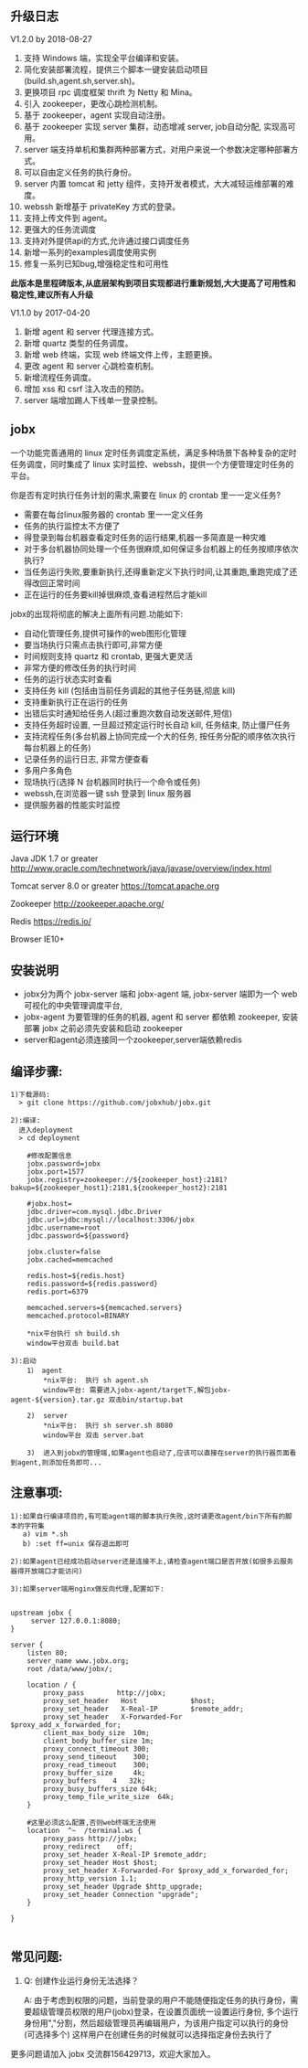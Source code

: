 ## 升级日志

V1.2.0 by 2018-08-27

1. 支持 Windows 端，实现全平台编译和安装。
2. 简化安装部署流程，提供三个脚本一键安装启动项目(build.sh,agent.sh,server.sh)。
3. 更换项目 rpc 调度框架 thrift 为 Netty 和 Mina。
4. 引入 zookeeper，更改心跳检测机制。
5. 基于 zookeeper，agent 实现自动注册。
6. 基于 zookeeper 实现 server 集群，动态增减 server, job自动分配, 实现高可用。
7. server 端支持单机和集群两种部署方式，对用户来说一个参数决定哪种部署方式。
8. 可以自由定义任务的执行身份。
9. server 内置 tomcat 和 jetty 组件，支持开发者模式，大大减轻运维部署的难度。
10. webssh 新增基于 privateKey 方式的登录。
11. 支持上传文件到 agent。
12. 更强大的任务流调度
13. 支持对外提供api的方式,允许通过接口调度任务
14. 新增一系列的examples调度使用实例
15. 修复一系列已知bug,增强稳定性和可用性

**此版本是里程碑版本,从底层架构到项目实现都进行重新规划,大大提高了可用性和稳定性,建议所有人升级**

V1.1.0 by 2017-04-20

1. 新增 agent 和 server 代理连接方式。
2. 新增 quartz 类型的任务调度。
3. 新增 web 终端，实现 web 终端文件上传，主题更换。
4. 更改 agent 和 server 心跳检查机制。
5. 新增流程任务调度。
6. 增加 xss 和 csrf 注入攻击的预防。
7. server 端增加踢人下线单一登录控制。

## jobx

一个功能完善通用的 linux 定时任务调度定系统，满足多种场景下各种复杂的定时任务调度，同时集成了 linux 实时监控、webssh，提供一个方便管理定时任务的平台。

你是否有定时执行任务计划的需求,需要在 linux 的 crontab 里一一定义任务?

 -  需要在每台linux服务器的 crontab 里一一定义任务
 -  任务的执行监控太不方便了
 -  得登录到每台机器查看定时任务的运行结果,机器一多简直是一种灾难
 -  对于多台机器协同处理一个任务很麻烦,如何保证多台机器上的任务按顺序依次执行?
 -  当任务运行失败,要重新执行,还得重新定义下执行时间,让其重跑,重跑完成了还得改回正常时间
 -  正在运行的任务要kill掉很麻烦,查看进程然后才能kill
 
jobx的出现将彻底的解决上面所有问题.功能如下:

 -  自动化管理任务,提供可操作的web图形化管理
 -  要当场执行只需点击执行即可,非常方便
 -  时间规则支持 quartz 和 crontab, 更强大更灵活
 -  非常方便的修改任务的执行时间
 -  任务的运行状态实时查看
 -  支持任务 kill (包括由当前任务调起的其他子任务链,彻底 kill)
 -  支持重新执行正在运行的任务
 -  出错后实时通知给任务人(超过重跑次数自动发送邮件,短信)
 -  支持任务超时设置, 一旦超过预定运行时长自动 kill, 任务结束, 防止僵尸任务
 -  支持流程任务(多台机器上协同完成一个大的任务, 按任务分配的顺序依次执行每台机器上的任务)
 -  记录任务的运行日志, 非常方便查看
 -  多用户多角色
 -  现场执行(选择 N 台机器同时执行一个命令或任务)
 -  webssh,在浏览器一键 ssh 登录到 linux 服务器
 -  提供服务器的性能实时监控

## 运行环境

Java JDK 1.7 or greater
http://www.oracle.com/technetwork/java/javase/overview/index.html

Tomcat server 8.0 or greater
https://tomcat.apache.org

Zookeeper
http://zookeeper.apache.org/

Redis
https://redis.io/

Browser IE10+

   
## 安装说明

- jobx分为两个 jobx-server 端和 jobx-agent 端, jobx-server 端即为一个 web 可视化的中央管理调度平台,
- jobx-agent 为要管理的任务的机器, agent 和 server 都依赖 zookeeper, 安装部署 jobx 之前必须先安装和启动 zookeeper
- server和agent必须连接同一个zookeeper,server端依赖redis

## 编译步骤:

```
1)下载源码: 
  > git clone https://github.com/jobxhub/jobx.git

2):编译:
  进入deployment
  > cd deployment
  
    #修改配置信息
    jobx.password=jobx
    jobx.port=1577
    jobx.registry=zookeeper://${zookeeper_host}:2181?bakup=${zookeeper_host1}:2181,${zookeeper_host2}:2181

    #jobx.host=
    jdbc.driver=com.mysql.jdbc.Driver
    jdbc.url=jdbc:mysql://localhost:3306/jobx
    jdbc.username=root
    jdbc.password=${password}

    jobx.cluster=false
    jobx.cached=memcached

    redis.host=${redis.host}
    redis.password=${redis.password}
    redis.port=6379

    memcached.servers=${memcached.servers}
    memcached.protocol=BINARY

    *nix平台执行 sh build.sh
    window平台双击 build.bat
    
3):启动
    1） agent
        *nix平台:  执行 sh agent.sh
        window平台: 需要进入jobx-agent/target下,解包jobx-agent-${version}.tar.gz 双击bin/startup.bat
   
    2)  server
        *nix平台:  执行 sh server.sh 8080
        window平台 双击 server.bat

    3)  进入到jobx的管理端,如果agent也启动了,应该可以直接在server的执行器页面看到agent,则添加任务即可...

```  

## 注意事项:

```
1):如果自行编译项目的,有可能agent端的脚本执行失败,这时请更改agent/bin下所有的脚本的字符集
   a) vim *.sh
   b) :set ff=unix 保存退出即可
   
2):如果agent已经成功启动server还是连接不上,请检查agent端口是否开放(如很多云服务器得开放端口才能访问)

3):如果server端用nginx做反向代理,配置如下:

   
upstream jobx {
     server 127.0.0.1:8080;
}

server {
    listen 80;
    server_name www.jobx.org;
    root /data/www/jobx/;

    location / {
        proxy_pass        http://jobx;
        proxy_set_header   Host             $host;
        proxy_set_header   X-Real-IP        $remote_addr;
        proxy_set_header   X-Forwarded-For  $proxy_add_x_forwarded_for;
        client_max_body_size  10m;
        client_body_buffer_size 1m;
        proxy_connect_timeout 300;
        proxy_send_timeout    300;
        proxy_read_timeout    300;
        proxy_buffer_size     4k;
        proxy_buffers    4   32k;
        proxy_busy_buffers_size 64k;
        proxy_temp_file_write_size  64k;
    }

    #这里必须这么配置,否则web终端无法使用
    location  ^~  /terminal.ws {
        proxy_pass http://jobx;
        proxy_redirect    off;
        proxy_set_header X-Real-IP $remote_addr;
        proxy_set_header Host $host;
        proxy_set_header X-Forwarded-For $proxy_add_x_forwarded_for;
        proxy_http_version 1.1;
        proxy_set_header Upgrade $http_upgrade;
        proxy_set_header Connection "upgrade";
    }

}


```

## 常见问题:

1. Q: 创建作业运行身份无法选择？

   A: 由于考虑到权限的问题，当前登录的用户不能随便指定任务的执行身份，需要超级管理员权限的用户(jobx)登录，在设置页面统一设置运行身份,
   多个运行身份用","分割，然后超级管理员再编辑用户，为该用户指定可以执行的身份(可选择多个)
   这样用户在创建任务的时候就可以选择指定身份去执行了

更多问题请加入 jobx 交流群156429713，欢迎大家加入。
    
